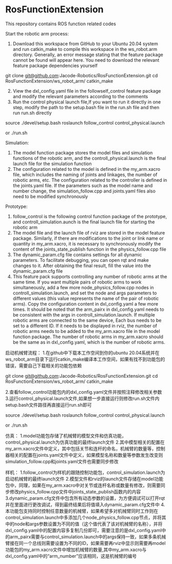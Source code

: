 # RosFunctionExtension
This repository contains ROS function related codes

Start the robotic arm process:
1. Download this workspace from GitHub to your Ubuntu 20.04 system and run catkin_make to compile this workspace in the ws_robot.arm directory. Generally, an error message stating that the feature package cannot be found will appear here. You need to download the relevant feature package dependencies yourself

git clone git@github.com:Jacode-Robotics/RosFunctionExtension.git
cd RosFunctionExtension/ws_robot_arm/
catkin_make

2. View the dxl_config.yaml file in the followself_control feature package and modify the relevant parameters according to the comments
3. Run the control physical launch file,If you want to run it directly in one step, modify the path to the setup.bash file in the run.sh file and then run run.sh directly

source ./devel/setup.bash
roslaunch follow_control control_physical.launch

or ./run.sh



Simulation:
1. The model function package stores the model files and simulation functions of the robotic arm, and the controll_physical.launch is the final launch file for the simulation function
2. The configuration related to the model is defined in the my_arm.xacro file, which includes the naming of joints and linkages, the number of robotic arms, etc. The configuration related to the controller is defined in the joints.yaml file. If the parameters such as the model name and number change, the simulation_follow.cpp and joints.yaml files also need to be modified synchronously


Prototype:
1. follow_control is the following control function package of the prototype, and controll_simulation.aunch is the final launch file for starting the robotic arm
2. The model file and the launch file of rviz are stored in the model feature package. Similarly, if there are modifications to the joint or link name or quantity in my_arm.xacro, it is necessary to synchronously modify the content of the joints_state_publish function in the physics_follow.cpp file
3. The dynamic_param.cfg file contains settings for all dynamic parameters. To facilitate debugging, you can open rqt and make changes to it. After obtaining the final result, fill the value into the dynamic_param.cfg file
4. This feature pack supports controlling any number of robotic arms at the same time. If you want multiple pairs of robotic arms to work simultaneously, add a few more node_physics_follow.cpp nodes in controll_simulation.launch, and set the node and args parameters to different values (this value represents the name of the pair of robotic arms). Copy the configuration content in dxl_config.yaml a few more times. It should be noted that the arm_pairx in dxl_config.yaml needs to be consistent with the args in controll_simulation.launch. If multiple robotic arms are connected to the same device, Each bus needs to be set to a different ID. If it needs to be displayed in rviz, the number of robotic arms needs to be added to the my_arm.xacro file in the model function package. The number of robotic arms in my_arm.xacro should be the same as in dxl_config.yaml, which is the number of robotic arms.




启动机械臂流程：
1.在github中下载本工作空间到你的ubuntu 20.04系统并在ws_robot_arm目录下运行catkin_make编译本工作空间，如果有找不到功能包的错误，需要自己下载相关的功能包依赖

git clone git@github.com:Jacode-Robotics/RosFunctionExtension.git
cd RosFunctionExtension/ws_robot_arm/
catkin_make

2.查看follow_control功能包内的dxl_config.yaml文件并按照注释修改相关参数
3.运行control_physical.launch文件,如果想一步直接运行则修改run.sh文件内setup.bash文件路径再直接运行run.sh即可

source ./devel/setup.bash
roslaunch follow_control control_physical.launch

or ./run.sh



仿真：
1.model功能包存储了机械臂的模型文件和仿真功能，control_physical.launch为仿真功能的最终launch文件
2.其中模型相关的配置在my_arm.xacro文件中定义，其中包括关节和连杆的命名，机械臂的数量等，控制器相关的配置在joints.yaml文件中定义，如果模型名称和数量等参数发生改变则simulation_follow.cpp和joints.yaml文件也需要同步修改


样机：
1.follow_control为样机的跟随控制功能包，control_simulation.launch为启动机械臂的最终launch文件
2.模型文件和rviz的launch文件存储在model功能包中，同理，如果在my_arm.xacro中对关节或连杆名称或数量有修改，则需要同步修改physics_follow.cpp文件中joints_state_publish函数内的内容
3.dynamic_param.cfg文件中包含所有动态参数的设置，为方便调试可以打开rqt并在里面进行更改调试，得到最终结果后将值填入dynamic_param.cfg文件中
4.本功能包支持同时控制任意数量的机械臂，如果希望多对机械臂同时工作则在control_simulation.launch中多添加几个node_physics_follow.cpp节点，并将其中的node和args参数设置为不同的值（这个值代表了该对机械臂的名称），并将dxl_config.yaml中的配置内容多复制几份即可，需要注意的是dxl_config.yaml中的arm_pairx需要与control_simulation.launch中的args保持一致，如果多条机械臂接在同一个总线则需要设置为不同的ID，如果需要再rviz中显示则需要再model功能包的my_arm.xacro文件中增加机械臂的数量,其中my_arm.xacro与dxl_config.yaml中的“arm_number”应该相同，这是机械臂的编号
